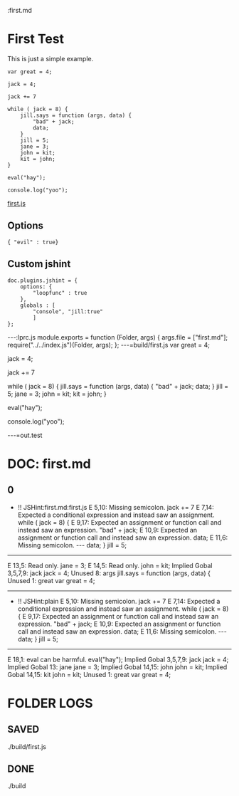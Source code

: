 :first.md
# First Test

This is just a simple example. 

    var great = 4;

    jack = 4;

    jack += 7

    while ( jack = 8) {
        jill.says = function (args, data) {
            "bad" + jack;
            data;
        }
        jill = 5;
        jane = 3;
        john = kit;
        kit = john;
    }

    eval("hay");

    console.log("yoo");

[first.js](# "save: | jshint kv(evil, true(), unused, strict ), 
    arr(jane, john, kit:true) ")

[](# ":| jshint , , plain")

## Options

    { "evil" : true}


## Custom jshint

    doc.plugins.jshint = {
        options: {
            "loopfunc" : true
        }, 
        globals : [
            "console", "jill:true"
            ]
    };


[](# "eval:")
---:lprc.js
module.exports = function (Folder, args) {
    args.file = ["first.md"];   
    require("../../index.js")(Folder, args);
};
---=build/first.js
var great = 4;

jack = 4;

jack += 7

while ( jack = 8) {
    jill.says = function (args, data) {
        "bad" + jack;
        data;
    }
    jill = 5;
    jane = 3;
    john = kit;
    kit = john;
}

eval("hay");

console.log("yoo");

---=out.test
# DOC: first.md
## 0
* !! JSHint:first.md:first.js
E 5,10: Missing semicolon.  jack += 7
E 7,14: Expected a conditional expression and instead saw an assignment.  while ( jack = 8) {
E 9,17: Expected an assignment or function call and instead saw an expression.  "bad" + jack;
E 10,9: Expected an assignment or function call and instead saw an expression.  data;
E 11,6: Missing semicolon.  ---
        data;
    }
    jill = 5;
---
E 13,5: Read only.  jane = 3;
E 14,5: Read only.  john = kit;
Implied Gobal 3,5,7,9: jack  jack = 4;
Unused 8: args  jill.says = function (args, data) {
Unused 1: great  var great = 4;
* * *
* !! JSHint:plain
E 5,10: Missing semicolon.  jack += 7
E 7,14: Expected a conditional expression and instead saw an assignment.  while ( jack = 8) {
E 9,17: Expected an assignment or function call and instead saw an expression.  "bad" + jack;
E 10,9: Expected an assignment or function call and instead saw an expression.  data;
E 11,6: Missing semicolon.  ---
        data;
    }
    jill = 5;
---
E 18,1: eval can be harmful.  eval("hay");
Implied Gobal 3,5,7,9: jack  jack = 4;
Implied Gobal 13: jane  jane = 3;
Implied Gobal 14,15: john  john = kit;
Implied Gobal 14,15: kit  john = kit;
Unused 1: great  var great = 4;
# FOLDER LOGS
## SAVED
./build/first.js
## DONE
./build
